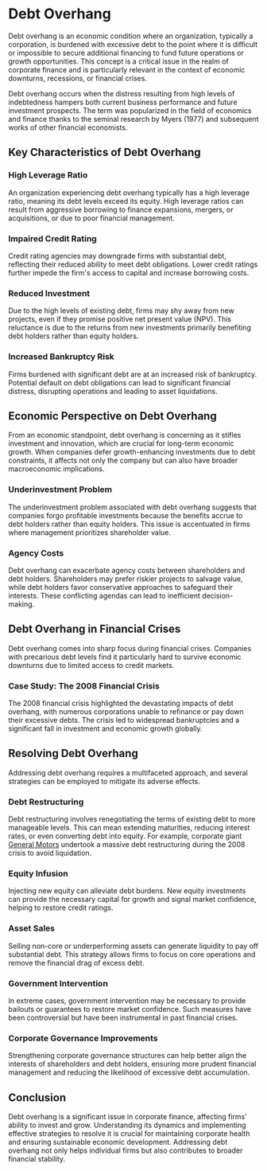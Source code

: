 # Debt Overhang

Debt overhang is an economic condition where an organization, typically a corporation, is burdened with excessive debt to the point where it is difficult or impossible to secure additional financing to fund future operations or growth opportunities. This concept is a critical issue in the realm of corporate finance and is particularly relevant in the context of economic downturns, recessions, or financial crises.

Debt overhang occurs when the distress resulting from high levels of indebtedness hampers both current business performance and future investment prospects. The term was popularized in the field of economics and finance thanks to the seminal research by Myers (1977) and subsequent works of other financial economists.

## Key Characteristics of Debt Overhang

### High Leverage Ratio

An organization experiencing debt overhang typically has a high leverage ratio, meaning its debt levels exceed its equity. High leverage ratios can result from aggressive borrowing to finance expansions, mergers, or acquisitions, or due to poor financial management.

### Impaired Credit Rating

Credit rating agencies may downgrade firms with substantial debt, reflecting their reduced ability to meet debt obligations. Lower credit ratings further impede the firm's access to capital and increase borrowing costs.

### Reduced Investment

Due to the high levels of existing debt, firms may shy away from new projects, even if they promise positive net present value (NPV). This reluctance is due to the returns from new investments primarily benefiting debt holders rather than equity holders.

### Increased Bankruptcy Risk

Firms burdened with significant debt are at an increased risk of bankruptcy. Potential default on debt obligations can lead to significant financial distress, disrupting operations and leading to asset liquidations.

## Economic Perspective on Debt Overhang

From an economic standpoint, debt overhang is concerning as it stifles investment and innovation, which are crucial for long-term economic growth. When companies defer growth-enhancing investments due to debt constraints, it affects not only the company but can also have broader macroeconomic implications.

### Underinvestment Problem

The underinvestment problem associated with debt overhang suggests that companies forgo profitable investments because the benefits accrue to debt holders rather than equity holders. This issue is accentuated in firms where management prioritizes shareholder value.

### Agency Costs

Debt overhang can exacerbate agency costs between shareholders and debt holders. Shareholders may prefer riskier projects to salvage value, while debt holders favor conservative approaches to safeguard their interests. These conflicting agendas can lead to inefficient decision-making.

## Debt Overhang in Financial Crises

Debt overhang comes into sharp focus during financial crises. Companies with precarious debt levels find it particularly hard to survive economic downturns due to limited access to credit markets.

### Case Study: The 2008 Financial Crisis

The 2008 financial crisis highlighted the devastating impacts of debt overhang, with numerous corporations unable to refinance or pay down their excessive debts. The crisis led to widespread bankruptcies and a significant fall in investment and economic growth globally.

## Resolving Debt Overhang

Addressing debt overhang requires a multifaceted approach, and several strategies can be employed to mitigate its adverse effects.

### Debt Restructuring

Debt restructuring involves renegotiating the terms of existing debt to more manageable levels. This can mean extending maturities, reducing interest rates, or even converting debt into equity. For example, corporate giant [General Motors](https://www.gm.com) undertook a massive debt restructuring during the 2008 crisis to avoid liquidation.

### Equity Infusion

Injecting new equity can alleviate debt burdens. New equity investments can provide the necessary capital for growth and signal market confidence, helping to restore credit ratings.

### Asset Sales

Selling non-core or underperforming assets can generate liquidity to pay off substantial debt. This strategy allows firms to focus on core operations and remove the financial drag of excess debt.

### Government Intervention

In extreme cases, government intervention may be necessary to provide bailouts or guarantees to restore market confidence. Such measures have been controversial but have been instrumental in past financial crises.

### Corporate Governance Improvements

Strengthening corporate governance structures can help better align the interests of shareholders and debt holders, ensuring more prudent financial management and reducing the likelihood of excessive debt accumulation.

## Conclusion

Debt overhang is a significant issue in corporate finance, affecting firms' ability to invest and grow. Understanding its dynamics and implementing effective strategies to resolve it is crucial for maintaining corporate health and ensuring sustainable economic development. Addressing debt overhang not only helps individual firms but also contributes to broader financial stability.